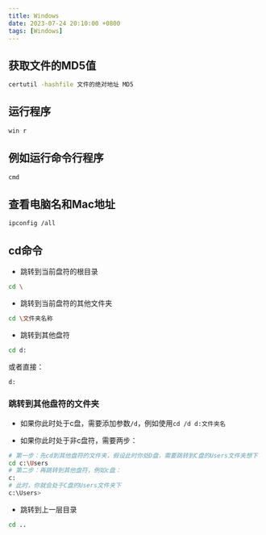 ```yaml
---
title: Windows
date: 2023-07-24 20:10:00 +0800
tags: [Windows]
---
```

## 获取文件的MD5值

```sh
certutil -hashfile 文件的绝对地址 MD5
```

## 运行程序

```sh
win r
```

## 例如运行命令行程序

```sh
cmd
```

## 查看电脑名和Mac地址

```sh
ipconfig /all
```

## cd命令

- 跳转到当前盘符的根目录

```sh
cd \
```

- 跳转到当前盘符的其他文件夹

```sh
cd \文件夹名称
```

- 跳转到其他盘符

```sh
cd d:
```

或者直接：

```sh
d:
```

### 跳转到其他盘符的文件夹

- 如果你此时处于c盘，需要添加参数`/d`，例如使用`cd /d d:文件夹名`

- 如果你此时处于非c盘符，需要两步：

```sh
# 第一步：先cd到其他盘符的文件夹，假设此时你处D盘，需要跳转到C盘的Users文件夹想下
cd c:\Users
# 第二步：再跳转到其他盘符，例如c盘：
c:
# 此时，你就会处于C盘的Users文件夹下
c:\Users>
```

- 跳转到上一层目录

```sh
cd ..
```
